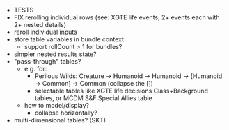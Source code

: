 - TESTS
- FIX rerolling individual rows (see: XGTE life events, 2+ events each with 2+ nested details)
- reroll individual inputs
- store table variables in bundle context
  - support rollCount > 1 for bundles?
- simpler nested results state?
- "pass-through" tables?
  - e.g. for:
    - Perilous Wilds: Creature -> Humanoid -> Humanoid -> [Humanoid -> Common] -> Common (collapse the [])
    - selectable tables like XGTE life decisions Class+Background tables, or MCDM S&F Special Allies table
  - how to model/display?
    - collapse horizontally?
- multi-dimensional tables? (SKT)
